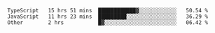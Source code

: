 <!--START_SECTION:waka-->

```text
TypeScript   15 hrs 51 mins  ████████████▓░░░░░░░░░░░░   50.54 %
JavaScript   11 hrs 23 mins  █████████░░░░░░░░░░░░░░░░   36.29 %
Other        2 hrs           █▓░░░░░░░░░░░░░░░░░░░░░░░   06.42 %
```

<!--END_SECTION:waka-->


<!--
**Leorio21/Leorio21** is a ✨ _special_ ✨ repository because its `README.md` (this file) appears on your GitHub profile.

Here are some ideas to get you started:

- 🔭 I’m currently working on ...
- 🌱 I’m currently learning ...
- 👯 I’m looking to collaborate on ...
- 🤔 I’m looking for help with ...
- 💬 Ask me about ...
- 📫 How to reach me: ...
- 😄 Pronouns: ...
- ⚡ Fun fact: ...
-->
